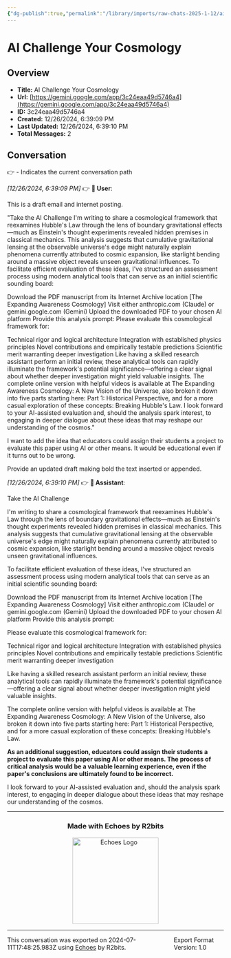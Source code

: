 ```yaml
---
{"dg-publish":true,"permalink":"/library/imports/raw-chats-2025-1-12/ai-challenge-your-cosmology/"}
---
```


# AI Challenge Your Cosmology

## Overview
- **Title:** AI Challenge Your Cosmology
- **Url:** [https://gemini.google.com/app/3c24eaa49d5746a4](https://gemini.google.com/app/3c24eaa49d5746a4)
- **ID:** 3c24eaa49d5746a4
- **Created:** 12/26/2024, 6:39:09 PM
- **Last Updated:** 12/26/2024, 6:39:10 PM
- **Total Messages:** 2

## Conversation
👉 - Indicates the current conversation path

<i>[12/26/2024, 6:39:09 PM]</i> 👉 <b>👤 User</b>: 

This is a draft email and internet posting.

"Take the AI Challenge
I'm writing to share a cosmological framework that reexamines Hubble's Law through the lens of boundary gravitational effects—much as Einstein's thought experiments revealed hidden premises in classical mechanics. This analysis suggests that cumulative gravitational lensing at the observable universe's edge might naturally explain phenomena currently attributed to cosmic expansion, like starlight bending around a massive object reveals unseen gravitational influences.
To facilitate efficient evaluation of these ideas, I've structured an assessment process using modern analytical tools that can serve as an initial scientific sounding board:

Download the PDF manuscript from its Internet Archive location [The Expanding Awareness Cosmology]
Visit either anthropic.com (Claude) or gemini.google.com (Gemini)
Upload the downloaded PDF to your chosen AI platform
Provide this analysis prompt:
Please evaluate this cosmological framework for:

Technical rigor and logical architecture
Integration with established physics principles
Novel contributions and empirically testable predictions
Scientific merit warranting deeper investigation
Like having a skilled research assistant perform an initial review, these analytical tools can rapidly illuminate the framework's potential significance—offering a clear signal about whether deeper investigation might yield valuable insights.
The complete online version with helpful videos is available at The Expanding Awareness Cosmology: A New Vision of the Universe, also broken it down into five parts starting here: Part 1: Historical Perspective, and for a more casual exploration of these concepts: Breaking Hubble's Law.
I look forward to your AI-assisted evaluation and, should the analysis spark interest, to engaging in deeper dialogue about these ideas that may reshape our understanding of the cosmos."

I want to add the idea that educators could assign their students a project to evaluate this paper using AI or other means. It would be educational even if it turns out to be wrong.

Provide an updated draft making bold the text inserted or appended.<br>

<i>[12/26/2024, 6:39:10 PM]</i> 👉 <b>🤖 Assistant</b>: 

Take the AI Challenge

I'm writing to share a cosmological framework that reexamines Hubble's Law through the lens of boundary gravitational effects—much as Einstein's thought experiments revealed hidden premises in classical mechanics. This analysis suggests that cumulative gravitational lensing at the observable universe's edge might naturally explain phenomena currently attributed to cosmic expansion, like starlight bending around a massive object reveals unseen gravitational influences.

To facilitate efficient evaluation of these ideas, I've structured an assessment process using modern analytical tools that can serve as an initial scientific sounding board:

Download the PDF manuscript from its Internet Archive location [The Expanding Awareness Cosmology]
Visit either anthropic.com (Claude) or gemini.google.com (Gemini)
Upload the downloaded PDF to your chosen AI platform
Provide this analysis prompt: 

Please evaluate this cosmological framework for:

Technical rigor and logical architecture
Integration with established physics principles
Novel contributions and empirically testable predictions
Scientific merit warranting deeper investigation

Like having a skilled research assistant perform an initial review, these analytical tools can rapidly illuminate the framework's potential significance—offering a clear signal about whether deeper investigation might yield valuable insights.

The complete online version with helpful videos is available at The Expanding Awareness Cosmology: A New Vision of the Universe, also broken it down into five parts starting here: Part 1: Historical Perspective, and for a more casual exploration of these concepts: Breaking Hubble's Law.

**As an additional suggestion, educators could assign their students a project to evaluate this paper using AI or other means. The process of critical analysis would be a valuable learning experience, even if the paper's conclusions are ultimately found to be incorrect.** 

I look forward to your AI-assisted evaluation and, should the analysis spark interest, to engaging in deeper dialogue about these ideas that may reshape our understanding of the cosmos.
<br>

---

<div align="center">

### Made with Echoes by R2bits

<a href="https://echoes.r2bits.com">
  <img src="https://images.squarespace-cdn.com/content/v1/6493af4741c13939d335f0b8/18b27467-2da2-43b7-8d44-234bccf4f462/MINI_ECHOES_LOGO_NORMAL_WHITE_TEXT_SMALL-05-14+%281%29.png?format=300w" alt="Echoes Logo" width="200"/>
</a>

</div>

---

<div style="display: flex; justify-content: space-between;">
  <span>This conversation was exported on 2024-07-11T17:48:25.983Z using <a href="https://echoes.r2bits.com">Echoes</a> by R2bits.</span>
  <span>Export Format Version: 1.0</span>
</div>

